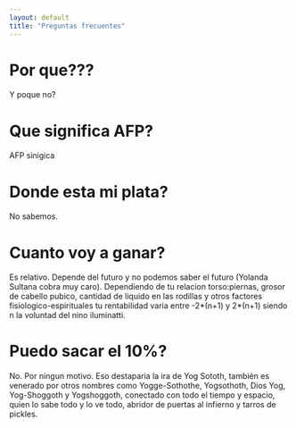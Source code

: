 ```yaml
---
layout: default
title: "Preguntas frecuentes"
---
```


# Por que???

Y poque no?

# Que significa AFP?

AFP sinigica

# Donde esta mi plata?

No sabemos.

# Cuanto voy a ganar?

Es relativo. Depende del futuro y no podemos saber el futuro (Yolanda Sultana cobra muy caro). Dependiendo de tu relacion torso:piernas, grosor de cabello pubico, cantidad de liquido en las rodillas y otros factores fisiologico-espirituales tu rentabilidad varia entre -2*(n+1) y 2*(n+1) siendo n la voluntad del nino iluminatti.

# Puedo sacar el 10%?

No. Por ningun motivo. Eso destaparia la ira de Yog Sototh, también es venerado por otros nombres como Yogge-Sothothe, Yogsothoth, Dios Yog, Yog-Shoggoth y Yogshoggoth, conectado con todo el tiempo y espacio, quien lo sabe todo y lo ve todo, abridor de puertas al infierno y tarros de pickles.